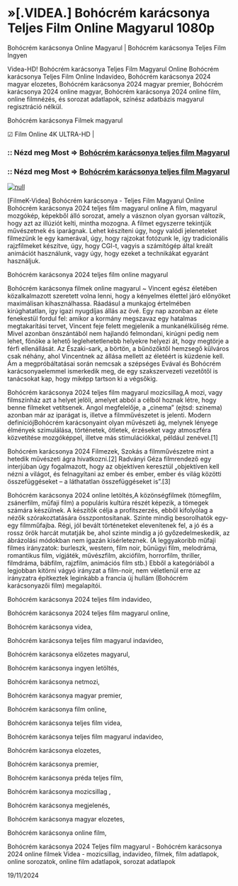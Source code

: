 # »[.VIDEA.] Bohócrém karácsonya Teljes Film Online Magyarul 1080p




Bohócrém karácsonya Online Magyarul | Bohócrém karácsonya Teljes Film Ingyen

Videa-HD! Bohócrém karácsonya Teljes Film Magyarul Online Bohócrém karácsonya Teljes Film Online Indavideo, Bohócrém karácsonya 2024 magyar elozetes, Bohócrém karácsonya 2024 magyar premier, Bohócrém karácsonya 2024 online magyar, Bohócrém karácsonya 2024 online film, online filmnézés, és sorozat adatlapok, színész adatbázis magyarul regisztráció nélkül.

Bohócrém karácsonya Filmek magyarul

☑ Film Online 4K ULTRA-HD |

### :: Nézd meg Most => [Bohócrém karácsonya teljes film Magyarul](https://t.co/GjRHSVHNla)

### :: Nézd meg Most => [Bohócrém karácsonya teljes film Magyarul](https://t.co/GjRHSVHNla)

[![null](https://static.wixstatic.com/media/855a25_043b5abeb4ae4d35ac003198e7fe56ed~mv2.gif)](https://t.co/GjRHSVHNla)

[FilmeK-Videa] Bohócrém karácsonya - Teljes Film Magyarul Online Bohócrém karácsonya 2024 teljes film magyarul online A film, magyarul mozgókép, képekből álló sorozat, amely a vásznon olyan gyorsan változik, hogy azt az illúziót kelti, mintha mozogna. A filmet egyszerre tekintjük művészetnek és iparágnak. Lehet készíteni úgy, hogy valódi jeleneteket filmezünk le egy kamerával, úgy, hogy rajzokat fotózunk le, így tradicionális rajzfilmeket készítve, úgy, hogy CGI-t, vagyis a számítógép által kreált animációt használunk, vagy úgy, hogy ezeket a technikákat egyaránt használjuk.

Bohócrém karácsonya 2024 teljes film online magyarul

Bohócrém karácsonya filmek online magyarul ~ Vincent egész életében közalkalmazott szeretett volna lenni, hogy a kényelmes élettel járó előnyöket maximálisan kihasználhassa. Ráadásul a munkajog értelmében kirúghatatlan, így igazi nyugdíjas állás az övé. Egy nap azonban az élete fenekestül fordul fel: amikor a kormány megszavaz egy hatalmas megtakarítási tervet, Vincent feje felett megjelenik a munkanélküliség réme. Mivel azonban önszántából nem hajlandó felmondani, kirúgni pedig nem lehet, főnöke a lehető leglehetetlenebb helyekre helyezi át, hogy megtörje a férfi ellenállását. Az Északi-sark, a börtön, a bűnözőktől hemzsegő külváros csak néhány, ahol Vincentnek az állása mellett az életéért is küzdenie kell. Ám a megpróbáltatásai során nemcsak a szépséges Evával és Bohócrém karácsonyaelemmel ismerkedik meg, de egy szakszervezeti vezetőtől is tanácsokat kap, hogy miképp tartson ki a végsőkig.

Bohócrém karácsonya 2024 teljes film magyarul mozicsillag,A mozi, vagy filmszínház azt a helyet jelöli, amelyet abból a célból hoznak létre, hogy benne filmeket vetítsenek. Angol megfelelője, a „cinema” (ejtsd: szinema) azonban már az iparágat is, illetve a filmművészetet is jelenti. Modern definíciójBohócrém karácsonyaint olyan művészeti ág, melynek lényege élmények szimulálása, történetek, ötletek, érzéseket vagy atmoszféra közvetítése mozgóképpel, illetve más stimulációkkal, például zenével.[1]

Bohócrém karácsonya 2024 Filmezek, Szokás a filmművészetre mint a hetedik művészeti ágra hivatkozni.[2] Radványi Géza filmrendező egy interjúban úgy fogalmazott, hogy az objektíven keresztül „objektíven kell nézni a világot, és felnagyítani az ember és ember, ember és világ közötti összefüggéseket – a láthatatlan összefüggéseket is”.[3]

Bohócrém karácsonya 2024 online letöltés,A közönségfilmek (tömegfilm, zsánerfilm, műfaji film) a populáris kultúra részét képezik, a tömegek számára készülnek. A készítők célja a profitszerzés, ebből kifolyólag a nézők szórakoztatására összpontosítanak. Szinte mindig besorolhatók egy-egy filmműfajba. Régi, jól bevált történeteket elevenítenek fel, a jó és a rossz örök harcát mutatják be, ahol szinte mindig a jó győzedelmeskedik, az ábrázolási módokban nem igazán kísérleteznek. (A leggyakoribb műfaji filmes irányzatok: burleszk, western, film noir, bűnügyi film, melodráma, romantikus film, vígjáték, művészfilm, akciófilm, horrorfilm, thriller, filmdráma, bábfilm, rajzfilm, animációs film stb.) Ebből a kategóriából a legjobban kitörni vágyó irányzat a film-noir, nem véletlenül erre az irányzatra építkeztek leginkább a francia új hullám (Bohócrém karácsonyazői film) megalapítói.

Bohócrém karácsonya 2024 teljes film indavideo,

Bohócrém karácsonya 2024 teljes film magyarul online,

Bohócrém karácsonya videa,

Bohócrém karácsonya teljes film magyarul indavideo,

Bohócrém karácsonya előzetes magyarul,

Bohócrém karácsonya ingyen letöltés,

Bohócrém karácsonya netmozi,

Bohócrém karácsonya magyar premier,

Bohócrém karácsonya film online,

Bohócrém karácsonya teljes film videa,

Bohócrém karácsonya teljes film magyarul indavideo,

Bohócrém karácsonya elozetes,

Bohócrém karácsonya premier,

Bohócrém karácsonya préda teljes film,

Bohócrém karácsonya mozicsillag ,

Bohócrém karácsonya megjelenés,

Bohócrém karácsonya magyar elozetes,

Bohócrém karácsonya online film,

Bohócrém karácsonya 2024 Teljes film magyarul - Bohócrém karácsonya 2024 online filmek Videa - mozicsillag, indavideo, filmek, film adatlapok, online sorozatok, online film adatlapok, sorozat adatlapok

19/11/2024
